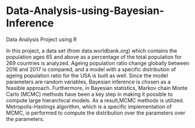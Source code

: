 # Data-Analysis-using-Bayesian-Inference
Data Analysis Project using R

In this project,  a data set (from data.worldbank.org) which contains the population ages 65 and above as a percentage of the total population for 269 countries is analyzed. 
Ageing population ratio change globally between 2016 and 2017 is compared, and a model with a specific distribution of ageing population ratio for the USA is built as well. Since the model parameters are random variables, Bayesian inference is chosen as a feasible approach. Furthermore, in Bayesian statistics, Markov chain Monte Carlo (MCMC) methods have been a key step in making it possible to compute large hierarchical models. As a result,MCMC methods is utilized. Metropolis-Hastings algorithm, which is a specific implementation of MCMC, is performed to compute the distribution over the parameters over the parameters.
